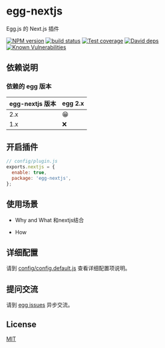 # egg-nextjs

Egg.js 的 Next.js 插件

[![NPM version][npm-image]][npm-url]
[![build status][travis-image]][travis-url]
[![Test coverage][codecov-image]][codecov-url]
[![David deps][david-image]][david-url]
[![Known Vulnerabilities][snyk-image]][snyk-url]

[npm-image]: https://img.shields.io/npm/v/egg-nextjs.svg?style=flat-square
[npm-url]: https://npmjs.org/package/egg-nextjs
[travis-image]: https://travis-ci.org/h1bomb/egg-nextjs.svg?branch=master
[travis-url]: https://travis-ci.org/h1bomb/egg-nextjs
[codecov-image]: https://img.shields.io/codecov/c/github/h1bomb/egg-nextjs.svg?style=flat-square
[codecov-url]: https://codecov.io/github/h1bomb/egg-nextjs?branch=master
[david-image]: https://img.shields.io/david/h1bomb/egg-nextjs.svg?style=flat-square
[david-url]: https://david-dm.org/h1bomb/egg-nextjs
[snyk-image]: https://snyk.io/test/npm/egg-nextjs/badge.svg?style=flat-square
[snyk-url]: https://snyk.io/test/npm/egg-nextjs


<!--
Description here.
-->

## 依赖说明

### 依赖的 egg 版本

egg-nextjs 版本 | egg 2.x
--- | ---
2.x | 😁
1.x | ❌


## 开启插件

```js
// config/plugin.js
exports.nextjs = {
  enable: true,
  package: 'egg-nextjs',
};
```

## 使用场景

- Why and What
和nextjs结合

- How

## 详细配置

请到 [config/config.default.js](config/config.default.js) 查看详细配置项说明。



## 提问交流

请到 [egg issues](https://github.com/eggjs/egg/issues) 异步交流。

## License

[MIT](LICENSE)
